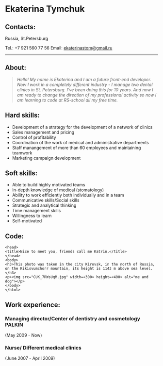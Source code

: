 # Ekaterina Tymchuk

## Contacts:
Russia, St.Petersburg      

Tel.: +7 921 560 77 56    Email: ekaterinastom@gmail.ru
***
## About:
>_Hello! My name is Ekaterina and I am a future front-end developer. Now I work in a completely different industry - I manage two dental clinics in St. Petersburg. I've been doing this for 10 years. And now I am ready to change the direction of my professional activity so now I am learning to code at RS-school all my free time._ 

## Hard skills:

* Development of a strategy for the development of a network of clinics
* Sales management and pricing
* Control of profitability
* Coordination of the work of medical and administrative departments
* Staff manangement of more than 60 employees and maintaining teamwork
* Marketing campaign development

## Soft skills:

* Able to build highly motivated teams
* In-depth knowledge of medical (stomatology)
* Ability to work efficiently both individually and in a team
* Communicative skills/Social skills
* Strategic and analytical thinking
* Time management skills 
* Willingness to learn
* Self-motivated

## Code:

``` <html>
<head>
<title>Nice to meet you, friends call me Katrin.</title>
</head>
<body>
<h3>This photo was taken in the city Kirovsk, in the north of Russia, on the Kikisvumchorr mountain, its height is 1143 m above sea level.</h3>
<p><img src="CUK_7RWsUqM.jpg" width=«300» height=«400» alt="me and dog"></p>
</body>
</html>
```
## Work experience:
### Managing director/Сenter of dentistry and cosmetology PALKIN
(May 2009 - Now)
### Nurse/ Different medical clinics
(June 2007 - April 2009)


